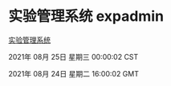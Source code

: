 # 实验管理系统 expadmin
[实验管理系统](http://:56808/expadmin-782313d2-e1b1-4ea7-932e-3a55e6a1a4d0/)

2021年 08月 25日 星期三 00:00:02 CST

2021年 08月 24日 星期二 16:00:02 GMT
